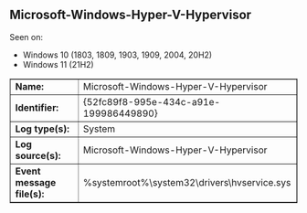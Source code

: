 ## Microsoft-Windows-Hyper-V-Hypervisor

Seen on:
* Windows 10 (1803, 1809, 1903, 1909, 2004, 20H2)
* Windows 11 (21H2)

<table border="1" class="docutils">
  <tbody>
    <tr>
      <td><b>Name:</b></td>
      <td>Microsoft-Windows-Hyper-V-Hypervisor</td>
    </tr>
    <tr>
      <td><b>Identifier:</b></td>
      <td>{52fc89f8-995e-434c-a91e-199986449890}</td>
    </tr>
    <tr>
      <td><b>Log type(s):</b></td>
      <td>System</td>
    </tr>
    <tr>
      <td><b>Log source(s):</b></td>
      <td>Microsoft-Windows-Hyper-V-Hypervisor</td>
    </tr>
    <tr>
      <td><b>Event message file(s):</b></td>
      <td>%systemroot%\system32\drivers\hvservice.sys</td>
    </tr>
  </tbody>
</table>

&nbsp;


